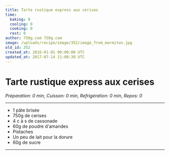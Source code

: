 ```yaml
---
title: Tarte rustique express aux cerises
time:
  baking: 0
  cooling: 0
  cooking: 0
  rest: 0
author: 750g.com 750g.com
image: /uploads/recipe/image/352/image_from_marmiton.jpg
old_id: 352
created_at: 2016-01-01 00:00:00 UTC
updated_at: 2017-07-14 21:08:38 UTC
---
```


# Tarte rustique express aux cerises

*Préparation: 0 min, Cuisson: 0 min, Refrigération: 0 min, Repos: 0*

---

- 1 pâte brisée
- 750g de cerises
- 4 c à s de cassonade
- 60g de poudre d'amandes
- Pistaches
- Un peu de lait pour la dorure
- 60g de sucre

---


